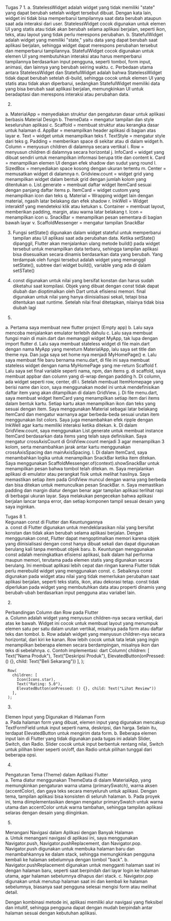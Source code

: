 Tugas 7
1. 
  a. StatelessWidget adalah widget yang tidak memiliki "state" yang dapat berubah setelah widget tersebut dibuat. Dengan kata lain, widget ini tidak bisa memperbarui tampilannya saat data berubah ataupun saat ada interaksi dari user. StatelessWidget cocok digunakan untuk elemen UI yang statis atau tidak akan berubah selama aplikasi berjalan, seperti ikon, teks, atau layout yang tidak perlu merespons perubahan.
  b. StatefulWidget adalah widget yang memiliki "state," yaitu data yang dapat berubah saat aplikasi berjalan, sehingga widget dapat merespons perubahan tersebut dan memperbarui tampilannya. StatefulWidget cocok digunakan untuk elemen UI yang membutuhkan interaksi atau harus memperbarui tampilannya berdasarkan input pengguna, seperti tombol, form input, animasi, dan lainnya yang berubah seiring waktu.
  c. Perbedaan utama antara StatelessWidget dan StatefulWidget adalah bahwa StatelessWidget tidak dapat berubah setelah di-build, sehingga cocok untuk elemen UI yang statis atau tidak akan diperbarui, sedangkan StatefulWidget memiliki data yang bisa berubah saat aplikasi berjalan, memungkinkan UI untuk beradaptasi dan merespons interaksi atau perubahan data.

2.
  a. MaterialApp = menyediakan struktur dan pengaturan dasar untuk aplikasi berbasis Material Design
  b. ThemeData = mengatur tampilan dan style keseluruhan aplikasi
  c. Scaffold = membuat struktur atau kerangka dasar untuk halaman
  d. AppBar = menampilkan header aplikasi di bagian atas layar
  e. Text = widget untuk menampilkan teks
  f. TextStyle = mengatur style dari teks
  g. Padding = memberikan space di sekitar atau di dalam widget
  h. Column = menyusun children di dalamnya secara vertikal
  i. Row = menyusun children di dalamnya secara horizontal
  j. InfoCard = widget yang dibuat sendiri untuk menampilkan informasi berupa title dan content
  k. Card = menampilkan elemen UI dengan efek shadow dan sudut yang round
  l. SizedBox = menyediakan space kosong dengan ukuran tertentu
  m. Center = memusatkan widget di dalamnya
  n. Gridview.count = widget grid yang menampilkan widget dalam bentuk grid dengan jumlah kolom yang ditentukan
  o. List.generate = membuat daftar widget ItemCard sesuai dengan panjang daftar items
  p. ItemCard = widget custom yang menampilkan icon dan teks
  q. Material = Wrapping widget lain dengan material, ngasih latar belakang dan efek shadow
  r. InkWell = Widget interaktif yang mendeteksi klik atau ketukan
  s. Container = membuat layout, memberikan padding, margin, atau warna latar belakang
  t. Icon = menampilkan icon
  u. SnackBar = menampilkan pesan sementara di bagian bawah layar
  v. ScaffoldMessenger = mengatur tampilan SnackBar

3.
   Fungsi setState()  digunakan dalam widget stateful untuk memperbarui tampilan atau UI aplikasi saat ada perubahan data. Ketika setState() dipanggil, Flutter akan menjalankan ulang metode build() pada widget tersebut untuk menampilkan data terbaru, sehingga tampilan aplikasi bisa disesuaikan secara dinamis berdasarkan data yang berubah. Yang terdampak oleh fungsi tersebut adalah widget yang memanggil setState(), subtree dari widget build(), variable yang ada di dalam setSTate()

4.
   const digunakan untuk nilai yang bersifat konstan dan harus sudah diketahui saat kompilasi. Objek yang dibuat dengan const tidak dapat diubah dan dioptimalkan oleh Dart untuk efisiensi memori. final digunakan untuk nilai yang hanya diinisialisasi sekali, tetapi bisa ditentukan saat runtime. Setelah nilai final ditetapkan, nilainya tidak bisa diubah lagi

5.
  a. Pertama saya membuat new flutter project (Empty app)
  b. Lalu saya mencoba menjalankan emulator terlebih dahulu
  c. Lalu saya membuat fungsi main di main.dart dan memanggil widget MyApp, tak lupa dengan import flutter
  d. Lalu saya membuat stateless widget di file main.dart dengan nama MyApp yang mereturn MaterialApp, lalu saya set title dan theme nya. Dan juga saya set home nya menjadi MyHomePage()
  e. Lalu saya membuat file baru bernama menu.dart, di file ini saya membuat stateless widget dengan nama MyHomePage yang me-return Scaffold
  f. Lalu saya set final variable seperti nama, npm, dan items
  g. di scaffold, saya membuat appbar dan column yang di-wrap dengan padding
  h. Di column, ada widget seperti row, center, dll
  i. Setelah membuat ItemHomepage yang berisi name dan icon, saya menggunakan model ini untuk mendefinisikan daftar item yang akan ditampilkan di dalam GridView.
  j. Di file menu.dart, saya membuat widget ItemCard yang menampilkan setiap item dari items dalam bentuk kartu. Setiap kartu akan menampilkan ikon dan teks yang sesuai dengan item.
Saya menggunakan Material sebagai latar belakang ItemCard dan mengatur warnanya agar berbeda-beda sesuai urutan item menggunakan list colors. Saya juga menambahkan efek ripple dengan InkWell agar kartu memiliki interaksi ketika ditekan.
  k. Di dalam GridView.count, saya menggunakan List.generate untuk membuat instance ItemCard berdasarkan data items yang telah saya definisikan.
Saya mengatur crossAxisCount di GridView.count menjadi 3 agar menampilkan 3 kolom, serta menambahkan jarak antar kartu menggunakan crossAxisSpacing dan mainAxisSpacing.
  l. Di dalam ItemCard, saya menambahkan logika untuk menampilkan SnackBar ketika item ditekan. Saya menggunakan ScaffoldMessenger.of(context).showSnackBar untuk menampilkan pesan bahwa tombol telah ditekan.
  m. Saya menjalankan aplikasi di emulator atau perangkat fisik untuk melihat hasilnya. Saya memastikan setiap item pada GridView muncul dengan warna yang berbeda dan bisa ditekan untuk memunculkan pesan SnackBar.
  n. Saya memastikan padding dan margin diatur dengan benar agar tampilan aplikasi terlihat rapi di berbagai ukuran layar.
Saya melakukan pengecekan bahwa aplikasi berjalan lancar tanpa error, dan setiap komponen tampil sesuai desain yang saya inginkan.


Tugas 8
1.  
Kegunaan const di Flutter dan Keuntungannya  
   a. const di Flutter digunakan untuk mendeklarasikan nilai yang bersifat konstan dan tidak akan berubah selama aplikasi berjalan. Dengan menggunakan const, Flutter dapat mengoptimalkan memori karena objek yang diinisialisasi dengan const hanya dibuat sekali dan dapat digunakan berulang kali tanpa membuat objek baru.
   b. Keuntungan menggunakan const adalah meningkatkan efisiensi aplikasi, baik dalam hal performa maupun memori, terutama pada elemen statis yang digunakan secara berulang. Ini membuat aplikasi lebih cepat dan ringan karena Flutter tidak perlu merebuild widget yang menggunakan const.
   c. Sebaiknya const digunakan pada widget atau nilai yang tidak memerlukan perubahan saat aplikasi berjalan, seperti teks statis, ikon, atau dekorasi tetap. const tidak diperlukan pada widget yang membutuhkan data atau properti dinamis yang berubah-ubah berdasarkan input pengguna atau variabel lain.

2. 
Perbandingan Column dan Row pada Flutter  
   a. Column adalah widget yang menyusun children-nya secara vertikal, dari atas ke bawah. Widget ini cocok untuk membuat layout yang menumpuk elemen satu per satu dalam urutan vertikal, misalnya pada form atau daftar teks dan tombol.
   b. Row adalah widget yang menyusun children-nya secara horizontal, dari kiri ke kanan. Row lebih cocok untuk tata letak yang ingin menampilkan beberapa elemen secara berdampingan, misalnya ikon dan teks di sebelahnya.
   c. Contoh implementasi:
     dart
     Column(
       children: [
         Text("Nama Produk"),
         Text("Deskripsi Produk"),
         ElevatedButton(onPressed: () {}, child: Text("Beli Sekarang"))
       ],
     );
     
     Row(
       children: [
         Icon(Icons.star),
         Text("Rating: 5.0"),
         ElevatedButton(onPressed: () {}, child: Text("Lihat Review"))
       ],
     );
     

3. 
Elemen Input yang Digunakan di Halaman Form  
   a. Pada halaman form yang dibuat, elemen input yang digunakan mencakup TextFormField untuk input seperti nama, deskripsi, dan harga. Selain itu, terdapat ElevatedButton untuk mengirim data form.
   b. Beberapa elemen input lain di Flutter yang tidak digunakan pada tugas ini adalah Slider, Switch, dan Radio. Slider cocok untuk input berbentuk rentang nilai, Switch untuk pilihan biner seperti on/off, dan Radio untuk pilihan tunggal dari beberapa opsi.

4. 
Pengaturan Tema (Theme) dalam Aplikasi Flutter  
   a. Tema diatur menggunakan ThemeData di dalam MaterialApp, yang memungkinkan pengaturan warna utama (primarySwatch), warna aksen (accentColor), dan gaya teks secara menyeluruh untuk aplikasi. Dengan tema, tampilan aplikasi bisa konsisten di seluruh halaman.
   b. Pada proyek ini, tema diimplementasikan dengan mengatur primarySwatch untuk warna utama dan accentColor untuk warna tambahan, sehingga tampilan aplikasi selaras dengan desain yang diinginkan.

5. 
Menangani Navigasi dalam Aplikasi dengan Banyak Halaman  
   a. Untuk menangani navigasi di aplikasi ini, saya menggunakan Navigator.push, Navigator.pushReplacement, dan Navigator.pop. Navigator.push digunakan untuk membuka halaman baru dan menambahkannya ke dalam stack, sehingga memungkinkan pengguna kembali ke halaman sebelumnya dengan tombol "back".
   b. Navigator.pushReplacement digunakan untuk mengganti halaman saat ini dengan halaman baru, seperti saat berpindah dari layar login ke halaman utama, agar halaman sebelumnya dihapus dari stack.
   c. Navigator.pop digunakan untuk menutup halaman saat ini dan kembali ke halaman sebelumnya, biasanya saat pengguna selesai mengisi form atau melihat detail.  
   
   Dengan kombinasi metode ini, aplikasi memiliki alur navigasi yang fleksibel dan intuitif, sehingga pengguna dapat dengan mudah berpindah antar halaman sesuai dengan kebutuhan aplikasi.